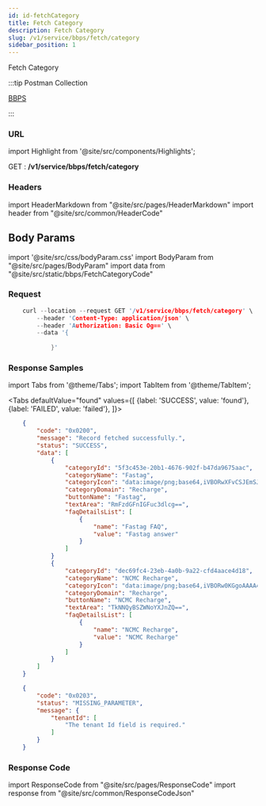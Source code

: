```yaml
---
id: id-fetchCategory
title: Fetch Category
description: Fetch Category
slug: /v1/service/bbps/fetch/category
sidebar_position: 1
---
```


Fetch Category

:::tip Postman Collection

<a href="https://www.google.com" target="_blank">BBPS</a>

:::

### URL

import Highlight from '@site/src/components/Highlights';

<Highlight className="get">GET</Highlight> : <strong>/v1/service/bbps/fetch/category</strong>

### Headers

import HeaderMarkdown from "@site/src/pages/HeaderMarkdown"
import header from "@site/src/common/HeaderCode"

<HeaderMarkdown data={header}/>

## Body Params

import '@site/src/css/bodyParam.css'
import BodyParam from "@site/src/pages/BodyParam"
import data from "@site/src/static/bbps/FetchCategoryCode"

<BodyParam data={data}/>

### Request

```c title="Example Request"
    curl --location --request GET '/v1/service/bbps/fetch/category' \
        --header 'Content-Type: application/json' \
        --header 'Authorization: Basic Og==' \
        --data '{
           
            }'
```

### Response Samples

import Tabs from '@theme/Tabs';
import TabItem from '@theme/TabItem';

<Tabs
    defaultValue="found"
    values={[
        {label: 'SUCCESS', value: 'found'},
        {label: 'FAILED', value: 'failed'},
    ]}>

<TabItem value="found">

```json
    {
        "code": "0x0200",
        "message": "Record fetched successfully.",
        "status": "SUCCESS",
        "data": [
            {
                "categoryId": "5f3c453e-20b1-4676-902f-b47da9675aac",
                "categoryName": "Fastag",
                "categoryIcon": "data:image/png;base64,iVBORwXFvCSJEmSJEmSJEmSJEmSJEmSJEmSJEmSJEmSJEmSJEmSJEmSJEmSJElt8v8BS2Utmlf4h98AAAAASUVORK5CYII=",
                "categoryDomain": "Recharge",
                "buttonName": "Fastag",
                "textArea": "RmFzdGFnIGFuc3dlcg==",
                "faqDetailsList": [
                    {
                        "name": "Fastag FAQ",
                        "value": "Fastag answer"
                    }
                ]
            }
            {
                "categoryId": "dec69fc4-23eb-4a0b-9a22-cfd4aace4d18",
                "categoryName": "NCMC Recharge",
                "categoryIcon": "data:image/png;base64,iVBORw0KGgoAAAA43zTYdAAAAAAAAAAAAAAAAAAAAAGvxv3/9JlzS+tVHAAAAAElFTkSuQmCC",
                "categoryDomain": "Recharge",
                "buttonName": "NCMC Recharge",
                "textArea": "TkNNQyBSZWNoYXJnZQ==",
                "faqDetailsList": [
                    {
                        "name": "NCMC Recharge",
                        "value": "NCMC Recharge"
                    }
                ]
            }
        ]
    }
```
</TabItem>

<TabItem value="failed">

```json
    {
        "code": "0x0203",
        "status": "MISSING_PARAMETER",
        "message": {
            "tenantId": [
                "The tenant Id field is required."
            ]
        }
    }
```
</TabItem>
</Tabs>

### Response Code

import ResponseCode from "@site/src/pages/ResponseCode"
import response from "@site/src/common/ResponseCodeJson"

<ResponseCode data={response}/>